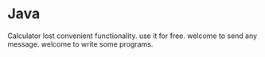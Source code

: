 # Java 

Calculator lost convenient functionality.
use it for free.
welcome to send any message.
welcome to write some programs.
